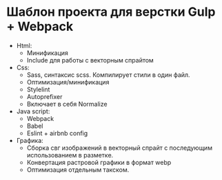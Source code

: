 # Шаблон проекта для верстки Gulp + Webpack

+ Html:
	+ Минификация
	+ Include для работы с векторным спрайтом
+ Css:
	+ Sass, синтаксис scss. Компилирует стили в один файл.
	+ Оптимизация/минификация
	+ Stylelint
	+ Autoprefixer
	+ Включает в себя Normalize
+ Java script: 
	+ Webpack
	+ Babel
	+ Eslint + airbnb config
+ Графика: 
	+ Сборка свг изображений в векторный спрайт с последующим использованием в разметке.
	+ Конвертация растровой графики в формат webp
	+ Оптимизация отдельным такском.
